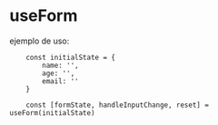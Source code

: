 # useForm

ejemplo de uso:

```
    const initialState = {
        name: '',
        age: '',
        email: ''
    }

    const [formState, handleInputChange, reset] = useForm(initialState)

```
